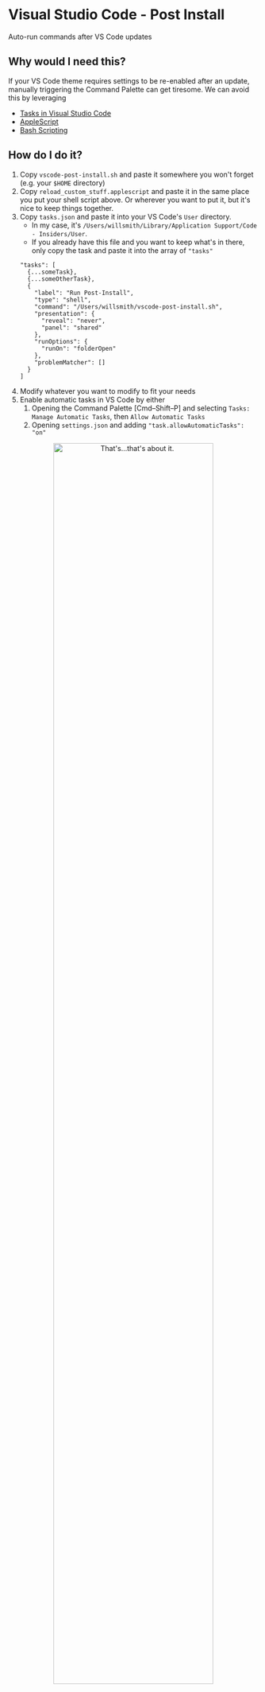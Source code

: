 # Visual Studio Code - Post Install
Auto-run commands after VS Code updates

## Why would I need this?
If your VS Code theme requires settings to be re-enabled after an update, manually triggering the Command Palette can get tiresome. We can avoid this by leveraging 
- [Tasks in Visual Studio Code](https://code.visualstudio.com/Docs/editor/tasks)
- [AppleScript](https://developer.apple.com/library/archive/documentation/AppleScript/Conceptual/AppleScriptLangGuide/introduction/ASLR_intro.html)
- [Bash Scripting](https://www.gnu.org/savannah-checkouts/gnu/bash/manual/bash.html)

## How do I do it?
1. Copy ```vscode-post-install.sh``` and paste it somewhere you won't forget (e.g. your `$HOME` directory)
2. Copy ```reload_custom_stuff.applescript``` and paste it in the same place you put your shell script above. Or wherever you want to put it, but it's nice to keep things together.
3. Copy ```tasks.json``` and paste it into your VS Code's `User` directory. 
   - In my case, it's `/Users/willsmith/Library/Application Support/Code - Insiders/User`. 
   - If you already have this file and you want to keep what's in there, only copy the task and paste it into the array of ```"tasks"```
    ```
    "tasks": [
      {...someTask},
      {...someOtherTask},
      {
        "label": "Run Post-Install",
        "type": "shell",
        "command": "/Users/willsmith/vscode-post-install.sh",
        "presentation": {
          "reveal": "never",
          "panel": "shared"
        },
        "runOptions": {
          "runOn": "folderOpen"
        },
        "problemMatcher": []
      }
    ]
    ```
4. Modify whatever you want to modify to fit your needs
5. Enable automatic tasks in VS Code by either
   1. Opening the Command Palette [Cmd–Shift–P] and selecting `Tasks: Manage Automatic Tasks`, then `Allow Automatic Tasks`
   2. Opening `settings.json` and adding ```"task.allowAutomaticTasks": "on"```

<p align="center"><img src="https://github-production-user-asset-6210df.s3.amazonaws.com/1648240/339787019-2593fe28-9a0f-4d68-884b-afd3b6259794.gif?X-Amz-Algorithm=AWS4-HMAC-SHA256&X-Amz-Credential=AKIAVCODYLSA53PQK4ZA%2F20240614%2Fus-east-1%2Fs3%2Faws4_request&X-Amz-Date=20240614T134726Z&X-Amz-Expires=300&X-Amz-Signature=d513683ef498058394e93b230d389fb158ade3eaaf6c349c99fc8bfc2c81f7fa&X-Amz-SignedHeaders=host&actor_id=1648240&key_id=0&repo_id=815147224" alt="That's...that's about it." width="80%" /></p>

